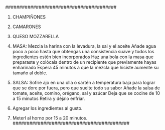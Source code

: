 ########################################
1. CHAMPIÑONES
2. CAMARONES
3. QUESO MOZZARELLA

4. MASA: Mezcla la harina con la levadura, la sal y el aceite
Añade agua poco a poco hasta que obtengas una consistencia suave y todos los ingredientes estén bien incorporados
Haz una bola con la masa que preparaste y colócala dentro de un recipiente que previamente hayas enharinado
Espera 45 minutos a que la mezcla que hiciste aumente su tamaño al doble.

5. SALSA: Sofríe ajo en una olla o sartén a temperatura baja para lograr que se dore por fuera, pero que suelte todo su sabor
Añade la salsa de tomate, aceite, comino, orégano, sal y azúcar
Deja que se cocine de 10 a 15 minutos
Retira y déjalo enfriar.

6. Agregar los ingredientes al gusto.
7. Meterl al horno por 15 a 20 minutos.
##########################################